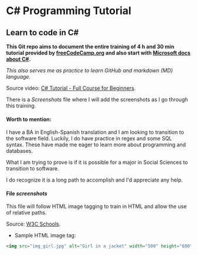 # C\# Programming Tutorial
## Learn to code in C#

**This Git repo aims to document the entire training of 4 h and 30 min tutorial provided by [freeCodeCamp.org](https://www.freecodecamp.org/) and also start with [Microsoft docs about C#](https://docs.microsoft.com/en-us/dotnet/csharp/).**

*This also serves me as practice to learn GitHub and markdown (MD) language.*

Source video: [C# Tutorial - Full Course for Beginners](https://youtu.be/GhQdlIFylQ8).

There is a *Screenshots* file where I will add the screenshots as I go through this training. 

#### Worth to mention:
I have a BA in English-Spanish translation and I am looking to transition to the software field. Luckily, I do have practice in regex and some SQL syntax. These have made me eager to learn more about programming and databases.

What I am trying to prove is if it is possible for a major in Social Sciences to transition to software.

I do recognize it is a long path to accomplish and I'd appreciate any help.

#### File _screenshots_

This file will follow HTML image tagging to train in HTML and allow the use of relative paths.

Source: [W3C Schools](https://www.w3schools.com/tags/tag_img.asp).

- Sample HTML image tag: 
```html
<img src="img_girl.jpg" alt="Girl in a jacket" width="500" height="600">
```
